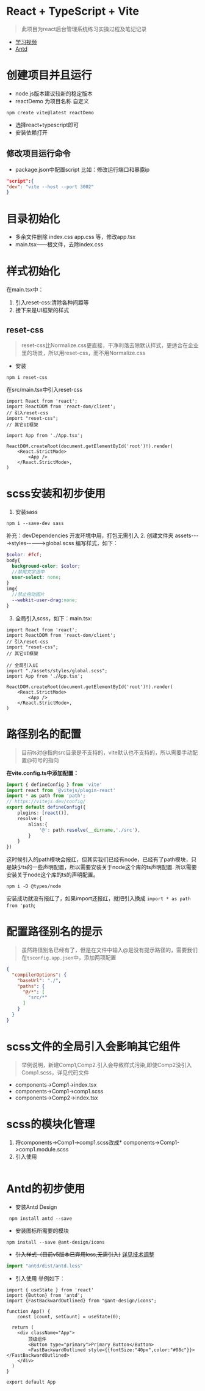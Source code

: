 # React + TypeScript + Vite 
> 此项目为react后台管理系统练习实操过程及笔记记录
* [学习视频](https://www.bilibili.com/video/BV1FV4y157Zx?p=1&vd_source=4046650f4b6e75ab86067f7a5a418626)
* [Antd](https://ant-design.antgroup.com/components/overview-cn)

# 创建项目并且运行
* node.js版本建议较新的稳定版本
* reactDemo 为项目名称 自定义
```shell
npm create vite@latest reactDemo
```
* 选择react+typescript即可
* 安装依赖打开
## 修改项目运行命令
  * package.json中配置script
比如：修改运行端口和暴露ip
```json
"script":{
"dev": "vite --host --port 3002"
}
```
# 目录初始化
* 多余文件删除 index.css app.css 等，修改app.tsx
* main.tsx——根文件，去除index.css

# 样式初始化
在main.tsx中：
1. 引入reset-css:清除各种间距等
2. 接下来是UI框架的样式
## reset-css
> reset-css比Normalize.css更直接，干净利落去除默认样式，更适合在企业里的场景，所以用reset-css，而不用Normalize.css

* 安装
```shell
npm i reset-css
```
在src/main.tsx中引入reset-css
```tsx
import React from 'react';
import ReactDOM from 'react-dom/client';
// 引入reset-css
import "reset-css";
// 其它UI框架

import App from './App.tsx';

ReactDOM.createRoot(document.getElementById('root')!).render(
    <React.StrictMode>
        <App />
    </React.StrictMode>,
)
```
# scss安装和初步使用
1. 安装sass
```shell
npm i --save-dev sass
```
补充：devDependencies 开发环境中用，打包无需引入
2. 创建文件夹 assets---->styles----->global.scss
编写样式，如下：
```scss
$color: #fcf;
body{
  background-color: $color;
  //禁用文字选中
  user-select: none;
}
img{
  //禁止拖动图片
  --webkit-user-drag:none;
}

```
3. 全局引入scss，如下：main.tsx:
```tsx
import React from 'react';
import ReactDOM from 'react-dom/client';
// 引入reset-css
import "reset-css";
// 其它UI框架

// 全局引入UI
import "./assets/styles/global.scss";
import App from './App.tsx';

ReactDOM.createRoot(document.getElementById('root')!).render(
    <React.StrictMode>
        <App />
    </React.StrictMode>,
)

```
# 路径别名的配置
> 目前ts对@指向src目录是不支持的，vite默认也不支持的，所以需要手动配置@符号的指向

**在vite.config.ts中添加配置：**
```ts
import { defineConfig } from 'vite'
import react from '@vitejs/plugin-react'
import * as path from 'path';
// https://vitejs.dev/config/
export default defineConfig({
    plugins: [react()],
    resolve:{
        alias:{
            '@': path.resolve(__dirname,'./src'),
        }
    }
})
```
这时候引入的path模块会报红，但其实我们已经有node，已经有了path模块，只是缺少ts的一些声明配置，所以需要安装关于node这个库的ts声明配置.
所以需要安装关于node这个库的ts的声明配置。
```shell
npm i -D @types/node
```
安装成功就没有报红了，如果import还报红，就把引入换成 `import * as path from 'path`;
# 配置路径别名的提示
> 虽然路径别名已经有了，但是在文件中输入@是没有提示路径的，需要我们在`tsconfig.app.json`中，添加两项配置

```json
{
  "compilerOptions": {
    "baseUrl": "./",
    "paths": {
      "@/*": [
        "src/*"
      ]
    }
  }
}
```
# scss文件的全局引入会影响其它组件
> 举例说明，新建Comp1,Comp2.引入会导致样式污染,即使Comp2没引入Comp1.scss，详见代码文件
* components->Comp1->index.tsx
* components->Comp1->comp1.scss
* components->Comp2->index.tsx
# scss的模块化管理
1. 将components->Comp1->comp1.scss改成* components->Comp1->comp1.module.scss
2. 引入使用
```index.tsx

```
# Antd的初步使用
* 安装Antd Design
```shell
 npm install antd --save
```
* 安装图标所需要的模块
```shell
npm install --save @ant-design/icons
```
* ~~引入样式（目前v5版本已弃用less,无需引入)~~  [详见技术调整](https://ant-design.antgroup.com/docs/react/migration-v5-cn)
```ts
import "antd/dist/antd.less"
```
* 引入使用
举例如下：
```tsx
import { useState } from 'react'
import {Button} from 'antd';
import {FastBackwardOutlined} from "@ant-design/icons";

function App() {
    const [count, setCount] = useState(0);

  return (
    <div className="App">
        顶级组件
        <Button type="primary">Primary Button</Button>
        <FastBackwardOutlined style={{fontSize:"40px",color:"#08c"}}></FastBackwardOutlined>
    </div>
  )
}

export default App
```











